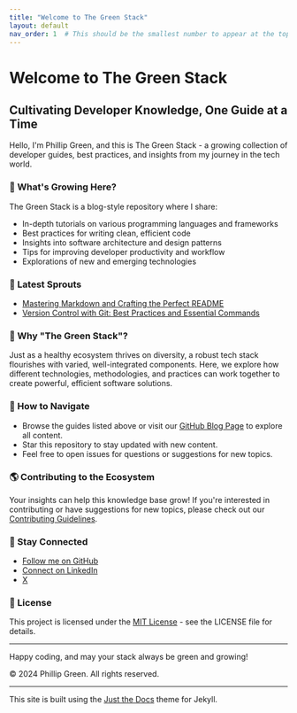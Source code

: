 ```yaml
---
title: "Welcome to The Green Stack"
layout: default
nav_order: 1  # This should be the smallest number to appear at the top
---
```


# Welcome to The Green Stack

## Cultivating Developer Knowledge, One Guide at a Time

Hello, I'm Phillip Green, and this is The Green Stack - a growing collection of developer guides, best practices, and insights from my journey in the tech world.

### 🌱 What's Growing Here?

The Green Stack is a blog-style repository where I share:
- In-depth tutorials on various programming languages and frameworks
- Best practices for writing clean, efficient code
- Insights into software architecture and design patterns
- Tips for improving developer productivity and workflow
- Explorations of new and emerging technologies

### 🌿 Latest Sprouts

- [Mastering Markdown and Crafting the Perfect README](_posts/2024-09-03-mastering-markdown-and-readmes.md)
- [Version Control with Git: Best Practices and Essential Commands](_posts/2024-09-04-version-control-with-git-best-practices.md)

### 🍃 Why "The Green Stack"?

Just as a healthy ecosystem thrives on diversity, a robust tech stack flourishes with varied, well-integrated components. Here, we explore how different technologies, methodologies, and practices can work together to create powerful, efficient software solutions.

### 🌳 How to Navigate

- Browse the guides listed above or visit our [GitHub Blog Page](https://philgreen-dev.github.io/developer-guides/) to explore all content.
- Star this repository to stay updated with new content.
- Feel free to open issues for questions or suggestions for new topics.

### 🌎 Contributing to the Ecosystem

Your insights can help this knowledge base grow! If you're interested in contributing or have suggestions for new topics, please check out our [Contributing Guidelines](CONTRIBUTING.md).

### 🌻 Stay Connected

- [Follow me on GitHub](https://github.com/PhilGreen-Dev)
- [Connect on LinkedIn](https://www.linkedin.com/in/phillipggreen/)
- [X](https://twitter.com/IcePickPhilly)

### 📜 License

This project is licensed under the [MIT License](LICENSE) - see the LICENSE file for details.

---

Happy coding, and may your stack always be green and growing!

© 2024 Phillip Green. All rights reserved.

---

This site is built using the [Just the Docs](https://github.com/just-the-docs/just-the-docs) theme for Jekyll.
